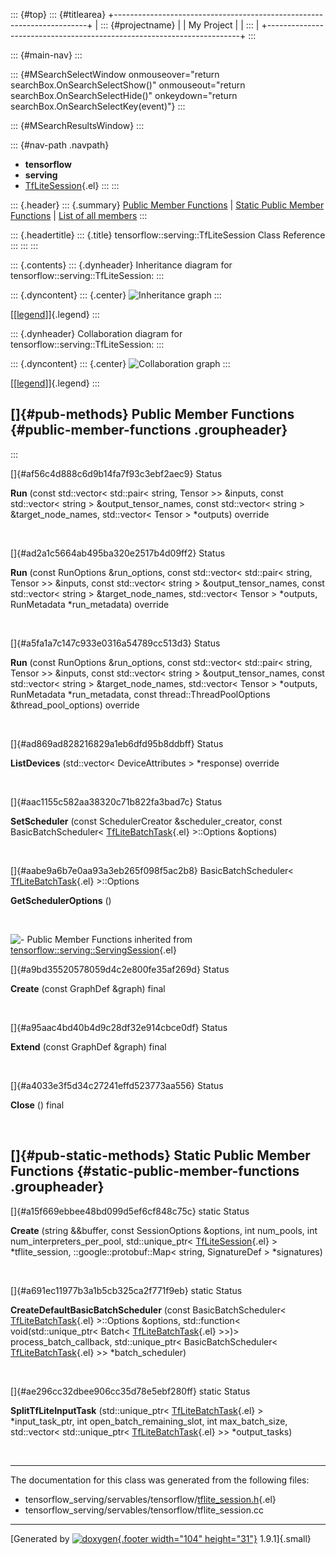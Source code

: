 ::: {#top}
::: {#titlearea}
+-----------------------------------------------------------------------+
| ::: {#projectname}                                                    |
| My Project                                                            |
| :::                                                                   |
+-----------------------------------------------------------------------+
:::

::: {#main-nav}
:::

::: {#MSearchSelectWindow onmouseover="return searchBox.OnSearchSelectShow()" onmouseout="return searchBox.OnSearchSelectHide()" onkeydown="return searchBox.OnSearchSelectKey(event)"}
:::

::: {#MSearchResultsWindow}
:::

::: {#nav-path .navpath}
-   **tensorflow**
-   **serving**
-   [TfLiteSession](classtensorflow_1_1serving_1_1TfLiteSession.html){.el}
:::
:::

::: {.header}
::: {.summary}
[Public Member Functions](#pub-methods) \| [Static Public Member
Functions](#pub-static-methods) \| [List of all
members](classtensorflow_1_1serving_1_1TfLiteSession-members.html)
:::

::: {.headertitle}
::: {.title}
tensorflow::serving::TfLiteSession Class Reference
:::
:::
:::

::: {.contents}
::: {.dynheader}
Inheritance diagram for tensorflow::serving::TfLiteSession:
:::

::: {.dyncontent}
::: {.center}
![Inheritance
graph](classtensorflow_1_1serving_1_1TfLiteSession__inherit__graph.png)
:::

[\[[legend](graph_legend.html)\]]{.legend}
:::

::: {.dynheader}
Collaboration diagram for tensorflow::serving::TfLiteSession:
:::

::: {.dyncontent}
::: {.center}
![Collaboration
graph](classtensorflow_1_1serving_1_1TfLiteSession__coll__graph.png)
:::

[\[[legend](graph_legend.html)\]]{.legend}
:::

[]{#pub-methods} Public Member Functions {#public-member-functions .groupheader}
----------------------------------------
:::

[]{#af56c4d888c6d9b14fa7f93c3ebf2aec9} Status 

**Run** (const std::vector\< std::pair\< string, Tensor \>\> &inputs,
const std::vector\< string \> &output\_tensor\_names, const
std::vector\< string \> &target\_node\_names, std::vector\< Tensor \>
\*outputs) override

 

[]{#ad2a1c5664ab495ba320e2517b4d09ff2} Status 

**Run** (const RunOptions &run\_options, const std::vector\< std::pair\<
string, Tensor \>\> &inputs, const std::vector\< string \>
&output\_tensor\_names, const std::vector\< string \>
&target\_node\_names, std::vector\< Tensor \> \*outputs, RunMetadata
\*run\_metadata) override

 

[]{#a5fa1a7c147c933e0316a54789cc513d3} Status 

**Run** (const RunOptions &run\_options, const std::vector\< std::pair\<
string, Tensor \>\> &inputs, const std::vector\< string \>
&output\_tensor\_names, const std::vector\< string \>
&target\_node\_names, std::vector\< Tensor \> \*outputs, RunMetadata
\*run\_metadata, const thread::ThreadPoolOptions &thread\_pool\_options)
override

 

[]{#ad869ad828216829a1eb6dfd95b8ddbff} Status 

**ListDevices** (std::vector\< DeviceAttributes \> \*response) override

 

[]{#aac1155c582aa38320c71b822fa3bad7c} Status 

**SetScheduler** (const SchedulerCreator &scheduler\_creator, const
BasicBatchScheduler\<
[TfLiteBatchTask](classtensorflow_1_1serving_1_1TfLiteBatchTask.html){.el}
\>::Options &options)

 

[]{#aabe9a6b7e0aa93a3eb265f098f5ac2b8} BasicBatchScheduler\<
[TfLiteBatchTask](classtensorflow_1_1serving_1_1TfLiteBatchTask.html){.el}
\>::Options 

**GetSchedulerOptions** ()

 

![-](closed.png) Public Member Functions inherited from
[tensorflow::serving::ServingSession](classtensorflow_1_1serving_1_1ServingSession.html){.el}

[]{#a9bd35520578059d4c2e800fe35af269d} Status 

**Create** (const GraphDef &graph) final

 

[]{#a95aac4bd40b4d9c28df32e914cbce0df} Status 

**Extend** (const GraphDef &graph) final

 

[]{#a4033e3f5d34c27241effd523773aa556} Status 

**Close** () final

 

[]{#pub-static-methods} Static Public Member Functions {#static-public-member-functions .groupheader}
------------------------------------------------------

[]{#a15f669ebbee48bd099d5ef6cf848c75c} static Status 

**Create** (string &&buffer, const SessionOptions &options, int
num\_pools, int num\_interpreters\_per\_pool, std::unique\_ptr\<
[TfLiteSession](classtensorflow_1_1serving_1_1TfLiteSession.html){.el}
\> \*tflite\_session, ::google::protobuf::Map\< string, SignatureDef \>
\*signatures)

 

[]{#a691ec11977b3a1b5cb325ca2f771f9eb} static Status 

**CreateDefaultBasicBatchScheduler** (const BasicBatchScheduler\<
[TfLiteBatchTask](classtensorflow_1_1serving_1_1TfLiteBatchTask.html){.el}
\>::Options &options, std::function\< void(std::unique\_ptr\< Batch\<
[TfLiteBatchTask](classtensorflow_1_1serving_1_1TfLiteBatchTask.html){.el}
\>\>)\> process\_batch\_callback, std::unique\_ptr\<
BasicBatchScheduler\<
[TfLiteBatchTask](classtensorflow_1_1serving_1_1TfLiteBatchTask.html){.el}
\>\> \*batch\_scheduler)

 

[]{#ae296cc32dbee906cc35d78e5ebf280ff} static Status 

**SplitTfLiteInputTask** (std::unique\_ptr\<
[TfLiteBatchTask](classtensorflow_1_1serving_1_1TfLiteBatchTask.html){.el}
\> \*input\_task\_ptr, int open\_batch\_remaining\_slot, int
max\_batch\_size, std::vector\< std::unique\_ptr\<
[TfLiteBatchTask](classtensorflow_1_1serving_1_1TfLiteBatchTask.html){.el}
\>\> \*output\_tasks)

 

------------------------------------------------------------------------

The documentation for this class was generated from the following files:

-   tensorflow\_serving/servables/tensorflow/[tflite\_session.h](tflite__session_8h_source.html){.el}
-   tensorflow\_serving/servables/tensorflow/tflite\_session.cc

------------------------------------------------------------------------

[Generated by [![doxygen](doxygen.svg){.footer width="104"
height="31"}](https://www.doxygen.org/index.html) 1.9.1]{.small}
